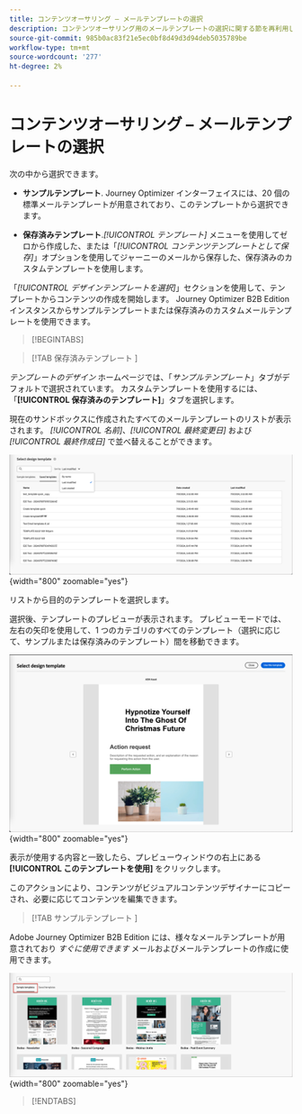 ```yaml
---
title: コンテンツオーサリング – メールテンプレートの選択
description: コンテンツオーサリング用のメールテンプレートの選択に関する節を再利用しました
source-git-commit: 985b0ac83f21e5ec0bf8d49d3d94deb5035789be
workflow-type: tm+mt
source-wordcount: '277'
ht-degree: 2%

---
```


# コンテンツオーサリング – メールテンプレートの選択

次の中から選択できます。

* **サンプルテンプレート**. Journey Optimizer インターフェイスには、20 個の標準メールテンプレートが用意されており、このテンプレートから選択できます。

* **保存済みテンプレート**._[!UICONTROL テンプレート]_ メニューを使用してゼロから作成した、または「_[!UICONTROL コンテンツテンプレートとして保存]_」オプションを使用してジャーニーのメールから保存した、保存済みのカスタムテンプレートを使用します。

「_[!UICONTROL デザインテンプレートを選択]_」セクションを使用して、テンプレートからコンテンツの作成を開始します。 Journey Optimizer B2B Edition インスタンスからサンプルテンプレートまたは保存済みのカスタムメールテンプレートを使用できます。

>[!BEGINTABS]

>[!TAB  保存済みテンプレート ]

_テンプレートのデザイン_ ホームページでは、「_サンプルテンプレート_」タブがデフォルトで選択されています。 カスタムテンプレートを使用するには、「**[!UICONTROL 保存済みのテンプレート]**」タブを選択します。

現在のサンドボックスに作成されたすべてのメールテンプレートのリストが表示されます。 _[!UICONTROL 名前]_、_[!UICONTROL 最終変更日]_ および _[!UICONTROL 最終作成日]_ で並べ替えることができます。

![&#x200B; 保存済みテンプレートを選択 &#x200B;](../assets/content-design-shared/templates-design-saved-sort-by.png){width="800" zoomable="yes"}

リストから目的のテンプレートを選択します。

選択後、テンプレートのプレビューが表示されます。 プレビューモードでは、左右の矢印を使用して、1 つのカテゴリのすべてのテンプレート（選択に応じて、サンプルまたは保存済みのテンプレート）間を移動できます。

![&#x200B; 保存されたテンプレートのプレビュー &#x200B;](../assets/content-design-shared/templates-design-saved-preview.png){width="800" zoomable="yes"}

表示が使用する内容と一致したら、プレビューウィンドウの右上にある **[!UICONTROL このテンプレートを使用]** をクリックします。

このアクションにより、コンテンツがビジュアルコンテンツデザイナーにコピーされ、必要に応じてコンテンツを編集できます。

>[!TAB  サンプルテンプレート ]

Adobe Journey Optimizer B2B Edition には、様々なメールテンプレートが用意されており _すぐに使用できます_ メールおよびメールテンプレートの作成に使用できます。

![Adobeが提供するテンプレートを選択 &#x200B;](../assets/content-design-shared/templates-design-samples.png){width="800" zoomable="yes"}

>[!ENDTABS]